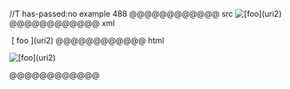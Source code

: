 //T has-passed:no
example 488
@@@@@@@@@@@@ src
![[[foo](uri1)](uri2)](uri3)
@@@@@@@@@@@@ xml
<?xml version="1.0" encoding="UTF-8"?>
<!DOCTYPE document SYSTEM "CommonMark.dtd">
<document xmlns="http://commonmark.org/xml/1.0">
  <paragraph>
    <image destination="uri3" title="">
      <text>[</text>
      <link destination="uri1" title="">
        <text>foo</text>
      </link>
      <text>](uri2)</text>
    </image>
  </paragraph>
</document>
@@@@@@@@@@@@ html
<p><img src="uri3" alt="[foo](uri2)" /></p>
@@@@@@@@@@@@
